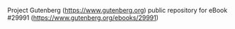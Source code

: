 Project Gutenberg (https://www.gutenberg.org) public repository for eBook #29991 (https://www.gutenberg.org/ebooks/29991)
